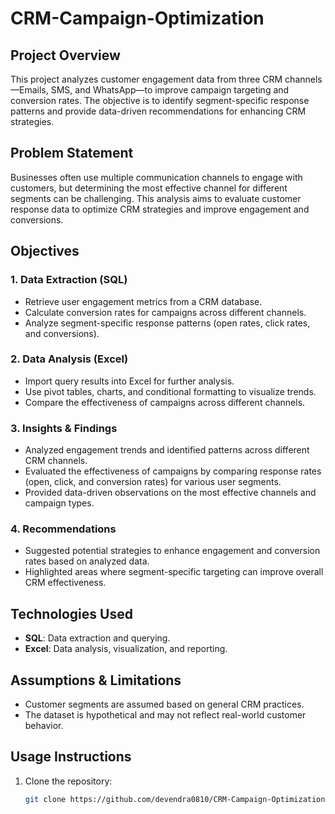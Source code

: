 # CRM-Campaign-Optimization

## Project Overview  
This project analyzes customer engagement data from three CRM channels—Emails, SMS, and WhatsApp—to improve campaign targeting and conversion rates. The objective is to identify segment-specific response patterns and provide data-driven recommendations for enhancing CRM strategies.  

## Problem Statement  
Businesses often use multiple communication channels to engage with customers, but determining the most effective channel for different segments can be challenging. This analysis aims to evaluate customer response data to optimize CRM strategies and improve engagement and conversions.  

## Objectives  
### 1. Data Extraction (SQL)  
- Retrieve user engagement metrics from a CRM database.  
- Calculate conversion rates for campaigns across different channels.  
- Analyze segment-specific response patterns (open rates, click rates, and conversions).  

### 2. Data Analysis (Excel)  
- Import query results into Excel for further analysis.  
- Use pivot tables, charts, and conditional formatting to visualize trends.  
- Compare the effectiveness of campaigns across different channels.  

### 3. Insights & Findings  
- Analyzed engagement trends and identified patterns across different CRM channels.  
- Evaluated the effectiveness of campaigns by comparing response rates (open, click, and conversion rates) for various user segments.  
- Provided data-driven observations on the most effective channels and campaign types.  

### 4. Recommendations  
- Suggested potential strategies to enhance engagement and conversion rates based on analyzed data.  
- Highlighted areas where segment-specific targeting can improve overall CRM effectiveness.  

## Technologies Used  
- **SQL**: Data extraction and querying.  
- **Excel**: Data analysis, visualization, and reporting.  

## Assumptions & Limitations  
- Customer segments are assumed based on general CRM practices.  
- The dataset is hypothetical and may not reflect real-world customer behavior.  

## Usage Instructions  
1. Clone the repository:  
   ```sh
   git clone https://github.com/devendra0810/CRM-Campaign-Optimization.git


